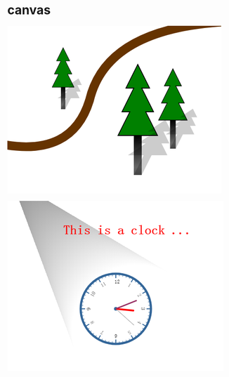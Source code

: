 # canvas

![tree -- ]( https://github.com/dfdpk/canvas/blob/master/img/tree.png)

![clock -- ](https://github.com/dfdpk/canvas/blob/master/img/clock.png)
